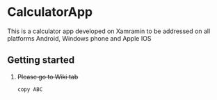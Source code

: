 # CalculatorApp

This is a calculator app  developed on Xamramin to be addressed on all platforms Android, Windows phone  and Apple IOS 


## Getting started

1. ~~Please go to Wiki tab~~ 

    ``` copy ABC ```


